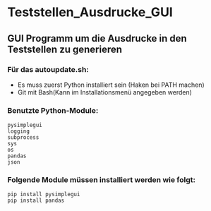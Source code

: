 # Teststellen_Ausdrucke_GUI
## GUI Programm um die Ausdrucke in den Teststellen zu generieren

### Für das autoupdate.sh:
* Es muss zuerst Python installiert sein (Haken bei PATH machen)
* Git mit Bash(Kann im Installationsmenü angegeben werden)

### Benutzte Python-Module:
```
pysimplegui
logging
subprocess
sys
os
pandas
json
```

### Folgende Module müssen installiert werden wie folgt:
```
pip install pysimplegui
pip install pandas
```
